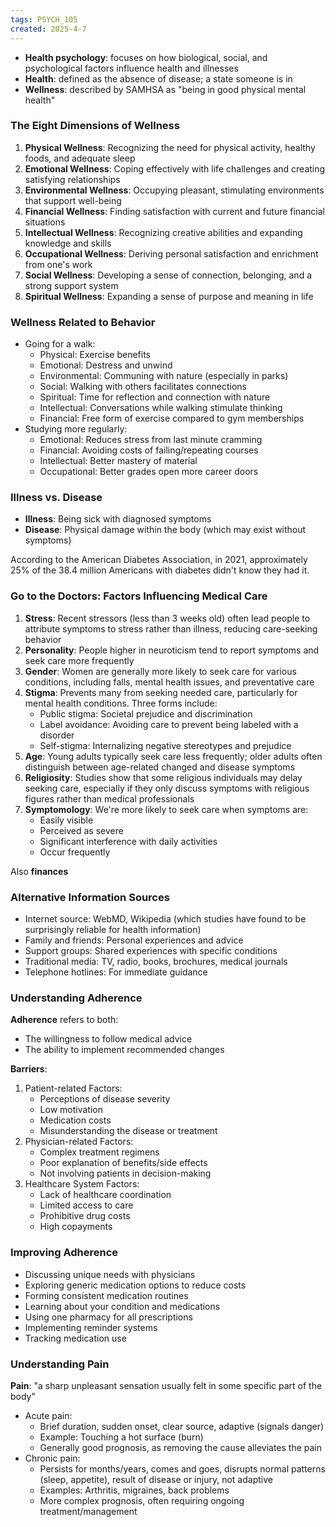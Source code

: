 ```yaml
---
tags: PSYCH_105
created: 2025-4-7
---
```


- **Health psychology**: focuses on how biological, social, and psychological factors influence health and illnesses
- **Health**: defined as the absence of disease; a state someone is in
- **Wellness**: described by SAMHSA as "being in good physical mental health"

### The Eight Dimensions of Wellness

1. **Physical Wellness**: Recognizing the need for physical activity, healthy foods, and adequate sleep
2. **Emotional Wellness**: Coping effectively with life challenges and creating satisfying relationships
3. **Environmental Wellness**: Occupying pleasant, stimulating environments that support well-being
4. **Financial Wellness**: Finding satisfaction with current and future financial situations
5. **Intellectual Wellness**: Recognizing creative abilities and expanding knowledge and skills
6. **Occupational Wellness**: Deriving personal satisfaction and enrichment from one's work
7. **Social Wellness**: Developing a sense of connection, belonging, and a strong support system
8. **Spiritual Wellness**: Expanding a sense of purpose and meaning in life

### Wellness Related to Behavior

- Going for a walk:
	- Physical: Exercise benefits
	- Emotional: Destress and unwind
	- Environmental: Communing with nature (especially in parks)
	- Social: Walking with others facilitates connections
	- Spiritual: Time for reflection and connection with nature
	- Intellectual: Conversations while walking stimulate thinking
	- Financial: Free form of exercise compared to gym memberships
- Studying more regularly:
	- Emotional: Reduces stress from last minute cramming
	- Financial: Avoiding costs of failing/repeating courses
	- Intellectual: Better mastery of material
	- Occupational: Better grades open more career doors

### Illness vs. Disease

- **Illness**: Being sick with diagnosed symptoms
- **Disease**: Physical damage within the body (which may exist without symptoms)

According to the American Diabetes Association, in 2021, approximately 25% of the 38.4 million Americans with diabetes didn't know they had it.

### Go to the Doctors: Factors Influencing Medical Care

1. **Stress**: Recent stressors (less than 3 weeks old) often lead people to attribute symptoms to stress rather than illness, reducing care-seeking behavior
2. **Personality**: People higher in neuroticism tend to report symptoms and seek care more frequently
3. **Gender**: Women are generally more likely to seek care for various conditions, including falls, mental health issues, and preventative care
4. **Stigma**: Prevents many from seeking needed care, particularly for mental health conditions. Three forms include:
	- Public stigma: Societal prejudice and discrimination
	- Label avoidance: Avoiding care to prevent being labeled with a disorder
	- Self-stigma: Internalizing negative stereotypes and prejudice
5. **Age**: Young adults typically seek care less frequently; older adults often distinguish between age-related changed and disease symptoms
6. **Religiosity**: Studies show that some religious individuals may delay seeking care, especially if they only discuss symptoms with religious figures rather than medical professionals
7. **Symptomology**: We're more likely to seek care when symptoms are:
	- Easily visible
	- Perceived as severe
	- Significant interference with daily activities
	- Occur frequently

Also **finances**

### Alternative Information Sources

- Internet source: WebMD, Wikipedia (which studies have found to be surprisingly reliable for health information)
- Family and friends: Personal experiences and advice
- Support groups: Shared experiences with specific conditions
- Traditional media: TV, radio, books, brochures, medical journals
- Telephone hotlines: For immediate guidance

### Understanding Adherence

**Adherence** refers to both:
- The willingness to follow medical advice
- The ability to implement recommended changes

**Barriers**:
1. Patient-related Factors:
	- Perceptions of disease severity
	- Low motivation
	- Medication costs
	- Misunderstanding the disease or treatment
2. Physician-related Factors:
	- Complex treatment regimens
	- Poor explanation of benefits/side effects
	- Not involving patients in decision-making
3. Healthcare System Factors:
	- Lack of healthcare coordination
	- Limited access to care
	- Prohibitive drug costs
	- High copayments

### Improving Adherence

- Discussing unique needs with physicians
- Exploring generic medication options to reduce costs
- Forming consistent medication routines
- Learning about your condition and medications
- Using one pharmacy for all prescriptions
- Implementing reminder systems
- Tracking medication use

### Understanding Pain

**Pain**: "a sharp unpleasant sensation usually felt in some specific part of the body"

- Acute pain:
	- Brief duration, sudden onset, clear source, adaptive (signals danger)
	- Example: Touching a hot surface (burn)
	- Generally good prognosis, as removing the cause alleviates the pain
- Chronic pain:
	- Persists for months/years, comes and goes, disrupts normal patterns (sleep, appetite), result of disease or injury, not adaptive
	- Examples: Arthritis, migraines, back problems
	- More complex prognosis, often requiring ongoing treatment/management